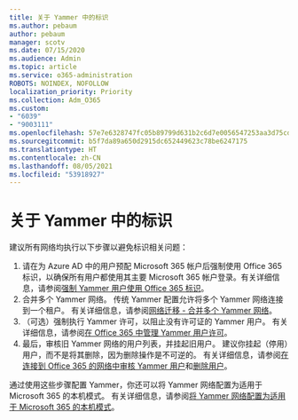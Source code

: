 ```yaml
---
title: 关于 Yammer 中的标识
ms.author: pebaum
author: pebaum
manager: scotv
ms.date: 07/15/2020
ms.audience: Admin
ms.topic: article
ms.service: o365-administration
ROBOTS: NOINDEX, NOFOLLOW
localization_priority: Priority
ms.collection: Adm_O365
ms.custom:
- "6039"
- "9003111"
ms.openlocfilehash: 57e7e6328747fc05b89799d631b2c6d7e0056547253aa3d75cdecb38cea3ad7e
ms.sourcegitcommit: b5f7da89a650d2915dc652449623c78be6247175
ms.translationtype: HT
ms.contentlocale: zh-CN
ms.lasthandoff: 08/05/2021
ms.locfileid: "53918927"
---
```

# <a name="about-identity-in-yammer"></a>关于 Yammer 中的标识

建议所有网络均执行以下步骤以避免标识相关问题：

1. 请在为 Azure AD 中的用户预配 Microsoft 365 帐户后强制使用 Office 365 标识，以确保所有用户都使用其主要 Microsoft 365 帐户登录。有关详细信息，请参阅[强制 Yammer 用户使用 Office 365 标识](https://docs.microsoft.com/yammer/configure-your-yammer-network/enforce-office-365-identity)。
2. 合并多个 Yammer 网络。 传统 Yammer 配置允许将多个 Yammer 网络连接到一个租户。 有关详细信息，请参阅[网络迁移 - 合并多个 Yammer 网络](https://docs.microsoft.com/yammer/configure-your-yammer-network/consolidate-multiple-yammer-networks)。
3. （可选）强制执行 Yammer 许可，以阻止没有许可证的 Yammer 用户。 有关详细信息，请参阅[在 Office 365 中管理 Yammer 用户许可](https://docs.microsoft.com/yammer/manage-yammer-users/manage-yammer-licenses-in-office-365)。
4. 最后，审核旧 Yammer 网络的用户列表，并挂起旧用户。 建议你挂起（停用）用户，而不是将其删除，因为删除操作是不可逆的。 有关详细信息，请参阅[在连接到 Office 365 的网络中审核 Yammer 用户](https://docs.microsoft.com/yammer/manage-yammer-users/audit-users-connected-to-office-365)和[删除用户](https://docs.microsoft.com/yammer/manage-yammer-users/add-block-or-remove-users#remove-users)。

通过使用这些步骤配置 Yammer，你还可以将 Yammer 网络配置为适用于 Microsoft 365 的本机模式。 有关详细信息，请参阅[将 Yammer 网络配置为适用于 Microsoft 365 的本机模式](https://docs.microsoft.com/yammer/configure-your-yammer-network/native-mode)。